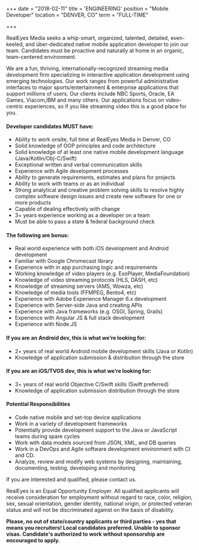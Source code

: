 +++
date = "2018-02-11"
title = 'ENGINEERING'
position = "Mobile Developer"
location = "DENVER, CO"
term = "FULL-TIME"

+++

RealEyes Media seeks a whip-smart, organized, talented, detailed, even-keeled, and über-dedicated native mobile application developer to join our team.  Candidates must be proactive and naturally at home in an organic, team-centered environment.

We are a fun, thriving, internationally-recognized streaming media development firm specializing in interactive application development using emerging technologies. Our work ranges from powerful administrative interfaces to major sports/entertainment & enterprise applications that support millions of users. Our clients include NBC Sports, Oracle, EA Games, Viacom,IBM and many others. Our applications focus on video-centric experiences, so if you like streaming video this is a good place for you.



#### **Developer candidates MUST have:**
* Ability to work onsite, full time at RealEyes Media in Denver, CO
* Solid knowledge of OOP principles and code architecture
* Solid knowledge of at least one native mobile development language (Java/Kotlin/Obj-C/Swift)
* Exceptional written and verbal communication skills
* Experience with Agile development processes
* Ability to generate requirements, estimates and plans for projects
* Ability to work with teams or as an individual
* Strong analytical and creative problem solving skills to resolve highly complex software design issues and create new software for one or more products
* Capable of dealing effectively with change
* 3+ years experience working as a developer on a team
* Must be able to pass a state & federal background check

#### **The following are bonus:**
* Real world experience with both iOS development and Android development
* Familiar with Google Chromecast library
* Experience with in app purchasing logic and requirements
* Working knowledge of video players (e.g. ExoPlayer, MediaFoundation)
* Knowledge of video streaming protocols (HLS, DASH, etc)
* Knowledge of streaming servers (AMS, Wowza, etc)
* Knowledge of media tools (FFMPEG, Bento4, etc)
* Experience with Adobe Experience Manager 6.x development
* Experience with Server-side Java and creating APIs
* Experience with Java frameworks (e.g. OSGI, Spring, Grails)
* Experience with Angular JS & full stack development
* Experience with Node.JS

#### **If you are an Android dev, this is what we’re looking for:**
* 2+ years of real world Android mobile development skills (Java or Kotlin)
* Knowledge of application submission & distribution through the store

#### **If you are an iOS/TVOS dev, this is what we’re looking for:**
* 3+ years of real world Objective C/Swift skills (Swift preferred)
* Knowledge of application submission distribution through the store

#### **Potential Responsibilities**
* Code native mobile and set-top device applications
* Work in a variety of development frameworks
* Potentially provide development support to the Java or JavaScript teams during spare cycles
* Work with data models sourced from JSON, XML, and DB queries
* Work in a DevOps and Agile software development environment with CI and CD.
* Analyze, review and modify web systems by designing, maintaining, documenting, testing, developing and monitoring

If you are interested and qualified, please contact us.

RealEyes is an Equal Opportunity Employer. All qualified applicants will receive consideration for employment without regard to race, color, religion, sex, sexual orientation, gender identity, national origin, or protected veteran status and will not be discriminated against on the basis of disability.

**Please, no out of state/country applicants or third parties - yes that means you recruiters! Local candidates preferred. Unable to sponsor visas. Candidate's authorized to work without sponsorship are encouraged to apply.**